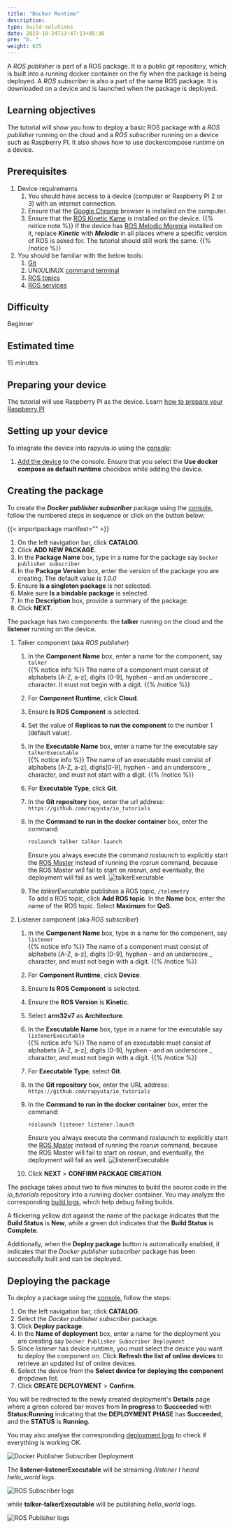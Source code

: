```yaml
---
title: "Docker Runtime"
description:
type: build-solutions
date: 2019-10-24T13:47:13+05:30
pre: "b. "
weight: 625
---
```

A _ROS publisher_ is part of a ROS package. It is a public git
repository, which is built into a running docker container on the
fly when the package is being deployed. A _ROS subscriber_ is also
a part of the same ROS package. It is downloaded on a device and
is launched when the package is deployed.

## Learning objectives
The tutorial will show you how to deploy a basic ROS package
with a _ROS publisher_ running on the cloud and a
_ROS subscriber_ running on a device such as Raspberry PI.
It also shows how to use dockercompose runtime on a device.

## Prerequisites
1. Device requirements
	1. You should have access to a device (computer or Raspberry PI 2 or 3)
	with an internet connection.
	2. Ensure that the [Google Chrome](https://www.google.com/chrome) browser is installed on the computer.
	3. Ensure that the [ROS Kinetic Kame](https://wiki.ros.org/kinetic/Installation) is installed on the device.
{{% notice note %}}
If the device has [ROS Melodic Morenia](http://wiki.ros.org/melodic)
installed on it, replace ***Kinetic*** with ***Melodic*** in all places
where a specific version of ROS is asked for. The tutorial should still
work the same.
{{% /notice %}}
1. You should be familiar with the below tools:
	1. [Git](https://git-scm.com/doc)
	2. UNIX/LINUX [command terminal](https://www.digitalocean.com/community/tutorials/an-introduction-to-the-linux-terminal)
	3. [ROS topics](https://wiki.ros.org/Topics)
	4. [ROS services](https://wiki.ros.org/Services)

## Difficulty
Beginner

## Estimated time
15 minutes

## Preparing your device
The tutorial will use Raspberry PI as the device.
Learn [how to prepare your Raspberry PI](/developer-guide/manage-machines/special-device-tutorials/#preparing-raspberry-pi-3)

## Setting up your device
To integrate the device into rapyuta.io using the [console](https://console.rapyuta.io):

1. [Add the device](/developer-guide/manage-machines/onboarding/) to the console.
Ensure that you select the **Use docker compose as default runtime** checkbox
while adding the device.

## Creating the package
To create the ***Docker publisher subscriber*** package using the
[console](https://console.rapyuta.io), follow the numbered steps in sequence or click on the button below:

{{< importpackage manifest="" >}}


1. On the left navigation bar, click **CATALOG**.
2. Click **ADD NEW PACKAGE**.
3. In the **Package Name** box, type in a name for the package say `Docker publisher
   subscriber`
4. In the **Package Version** box, enter the version of the package you are creating.
   The default value is _1.0.0_
5. Ensure **Is a singleton package** is not selected.
6. Make sure **Is a bindable package** is selected.
5. In the **Description** box, provide a summary of the package.
6. Click **NEXT**.

The package has two components: the **talker** running on the cloud and the
**listener** running on the device.

1. Talker component (aka _ROS publisher_)
	1. In the **Component Name** box, enter a name for the component, say `talker`      
{{% notice info %}}
The name of a component must consist of alphabets [A-Z, a-z], digits [0-9], hyphen - and an underscore _ character. It must not begin with a digit.
{{% /notice %}}
	2. For **Component Runtime**, click **Cloud**.
	3. Ensure **Is ROS Component** is selected.
	4. Set the value of **Replicas to run the component** to the number 1 (default value).
	5. In the **Executable Name** box, enter a name for the executable say
	   `talkerExecutable`  
{{% notice info %}}
The name of an executable must consist of alphabets [A-Z, a-z], digits[0-9], hyphen - and an underscore _ character, and must not start with a digit.
{{% /notice %}}
	6. For **Executable Type**, click **Git**.
	7. In the **Git repository** box, enter the url address:
	`https://github.com/rapyuta/io_tutorials`
	8. In the **Command to run in the docker container** box, enter the command:
		```bash
		roslaunch talker talker.launch
		```

		Ensure you always execute the command *roslaunch* to explicitly start the
		[ROS Master](https://wiki.ros.org/Master) instead of running the *rosrun*
		command, because the ROS Master will fail to start on _rosrun_, and
		eventually, the deployment will fail as well.
		![talkerExecutable](/images/tutorials/docker-pub-sub/docker-pubsub-talker-exec.png?classes=border,shadow&width=50pc)
	9. The _talkerExecutable_ publishes a ROS topic, `/telemetry`    
	   To add a ROS topic, click **Add ROS topic**. In the **Name** box, enter the name of the ROS topic. Select **Maximum** for **QoS**.
2. Listener component (aka _ROS subscriber_)
	1. In the **Component Name** box, type in a name for the component, say `listener`      
{{% notice info %}}
The name of a component must consist of alphabets [A-Z, a-z], digits [0-9], hyphen - and an underscore _ character, and must not begin with a digit.
{{% /notice %}}
	2. For **Component Runtime**, click **Device**.
	3. Ensure **Is ROS Component** is selected.
	4. Ensure the **ROS Version** is **Kinetic**.
	5. Select **arm32v7** as **Architecture**.
	6. In the **Executable Name** box, type in a name for the executable say
	   `listenerExecutable`   
{{% notice info %}}
The name of an executable must consist of alphabets [A-Z, a-z], digits [0-9], hyphen - and an underscore _ character, and must not begin with a digit.
{{% /notice %}}
	7. For **Executable Type**, select **Git**.
	8. In the **Git repository** box, enter the URL address: `https://github.com/rapyuta/io_tutorials`
	9. In the **Command to run in the docker container** box, enter the command:
		```bash
		roslaunch listener listener.launch
		```

		Ensure you always execute the command *roslaunch* to explicitly start the
		[ROS Master](https://wiki.ros.org/Master) instead of running the *rosrun*
		command, because the ROS Master will fail to start on _rosrun_, and
		eventually, the deployment will fail as well.
		![listenerExecutable](/images/tutorials/docker-pub-sub/docker-pubsub-listener-exec.png?classes=border,shadow&width=50pc)
	10. Click **NEXT** > **CONFIRM PACKAGE CREATION**.

The package takes about two to five minutes to build the source code in the *io_tutorials* repository into a running docker container. You may analyze the corresponding
[build logs](/developer-guide/tooling-automation/logging/build-logs/), which help debug failing builds.

A flickering yellow dot against the name of the package indicates that the
**Build Status** is **New**, while a green dot indicates that the **Build Status** is **Complete**.

Additionally, when the **Deploy package** button is automatically enabled, it
indicates that the _Docker publisher subscriber_ package has been successfully
built and can be deployed.

## Deploying the package
To deploy a package using the [console](https://console.rapyuta.io),
follow the steps:

1. On the left navigation bar, click **CATALOG**.
2. Select the _Docker publisher subscriber_ package.
3. Click **Deploy package**.
4. In the **Name of deployment** box, enter a name for the deployment you are
   creating say `Docker Publisher Subscriber Deployment`
5. Since _listener_ has device runtime, you must select the device you want to
   deploy the component on. Click **Refresh the list of online devices** to retrieve an updated list of online devices.
6. Select the device from the **Select device for deploying the component**
   dropdown list.
7. Click **CREATE DEPLOYMENT** > **Confirm**.

You will be redirected to the newly created deployment's **Details** page where a green colored bar
moves from **In progress** to **Succeeded** with **Status:Running** indicating that the **DEPLOYMENT PHASE** has **Succeeded**, and the **STATUS** is **Running**.

You may also analyse the corresponding [deployment logs](/developer-guide/tooling-automation/logging/deployment-logs/)
to check if everything is working OK.

![Docker Publisher Subscriber Deployment](/images/tutorials/docker-pub-sub/docker-pubsub-deployment.png?classes=border,shadow&width=50pc)

The **listener-listenerExecutable** will be streaming */listener I heard hello_world* logs.

![ROS Subscriber logs](/images/tutorials/docker-pub-sub/listener-logs.png?classes=border,shadow&width=50pc)

while **talker-talkerExecutable** will be publishing *hello_world* logs.

![ROS Publisher logs](/images/tutorials/docker-pub-sub/talker-logs.png?classes=border,shadow&width=50pc)